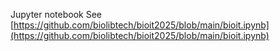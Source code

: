 
Jupyter notebook
See [https://github.com/biolibtech/bioit2025/blob/main/bioit.ipynb](https://github.com/biolibtech/bioit2025/blob/main/bioit.ipynb)

